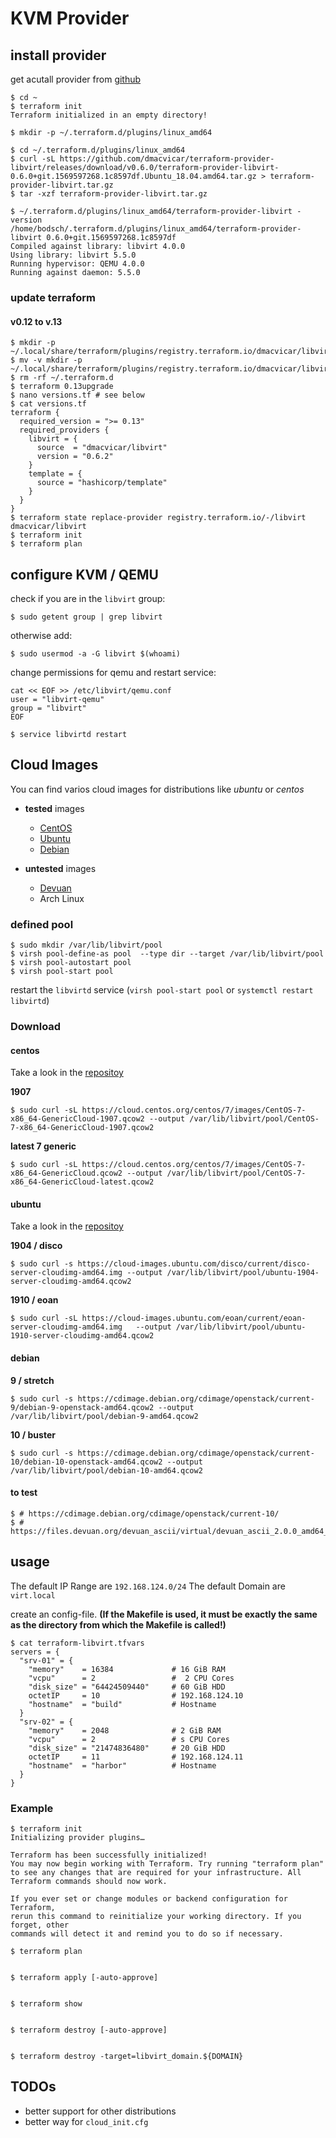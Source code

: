# KVM Provider

## install provider

get acutall provider from [github](https://github.com/dmacvicar/terraform-provider-libvirt/releases)

```
$ cd ~
$ terraform init
Terraform initialized in an empty directory!

$ mkdir -p ~/.terraform.d/plugins/linux_amd64

$ cd ~/.terraform.d/plugins/linux_amd64
$ curl -sL https://github.com/dmacvicar/terraform-provider-libvirt/releases/download/v0.6.0/terraform-provider-libvirt-0.6.0+git.1569597268.1c8597df.Ubuntu_18.04.amd64.tar.gz > terraform-provider-libvirt.tar.gz
$ tar -xzf terraform-provider-libvirt.tar.gz

$ ~/.terraform.d/plugins/linux_amd64/terraform-provider-libvirt -version
/home/bodsch/.terraform.d/plugins/linux_amd64/terraform-provider-libvirt 0.6.0+git.1569597268.1c8597df
Compiled against library: libvirt 4.0.0
Using library: libvirt 5.5.0
Running hypervisor: QEMU 4.0.0
Running against daemon: 5.5.0
```

### update terraform

#### v0.12 to v.13

```
$ mkdir -p ~/.local/share/terraform/plugins/registry.terraform.io/dmacvicar/libvirt/0.6.2/linux_amd64
$ mv -v mkdir -p ~/.local/share/terraform/plugins/registry.terraform.io/dmacvicar/libvirt/0.6.2/linux_amd64
$ rm -rf ~/.terraform.d
$ terraform 0.13upgrade
$ nano versions.tf # see below
$ cat versions.tf
terraform {
  required_version = ">= 0.13"
  required_providers {
    libvirt = {
      source  = "dmacvicar/libvirt"
      version = "0.6.2"
    }
    template = {
      source = "hashicorp/template"
    }
  }
}
$ terraform state replace-provider registry.terraform.io/-/libvirt dmacvicar/libvirt
$ terraform init
$ terraform plan
```


## configure KVM / QEMU

check if you are in the `libvirt` group:
```
$ sudo getent group | grep libvirt
```
otherwise add:
```
$ sudo usermod -a -G libvirt $(whoami)
```

change permissions for qemu and restart service:
```
cat << EOF >> /etc/libvirt/qemu.conf
user = "libvirt-qemu"
group = "libvirt"
EOF

$ service libvirtd restart
```

## Cloud Images

You can find varios cloud images for distributions like *ubuntu* or *centos*

* **tested** images

     * [CentOS](https://cloud.centos.org/centos)
     * [Ubuntu](https://cloud-images.ubuntu.com)
     * [Debian](https://cdimage.debian.org/cdimage/openstack)

* **untested** images

     * [Devuan](https://files.devuan.org/devuan_ascii/virtual/)
     * Arch Linux

### defined pool

```
$ sudo mkdir /var/lib/libvirt/pool
$ virsh pool-define-as pool  --type dir --target /var/lib/libvirt/pool
$ virsh pool-autostart pool
$ virsh pool-start pool
```
restart the `libvirtd` service
(`virsh pool-start pool` or `systemctl restart libvirtd`)


### Download


#### centos

Take a look in the [repositoy](https://cloud.centos.org/centos/7/images/)

**1907**
```
$ sudo curl -sL https://cloud.centos.org/centos/7/images/CentOS-7-x86_64-GenericCloud-1907.qcow2 --output /var/lib/libvirt/pool/CentOS-7-x86_64-GenericCloud-1907.qcow2
```

**latest 7 generic**
```
$ sudo curl -sL https://cloud.centos.org/centos/7/images/CentOS-7-x86_64-GenericCloud.qcow2 --output /var/lib/libvirt/pool/CentOS-7-x86_64-GenericCloud-latest.qcow2
```


#### ubuntu

Take a look in the [repositoy](https://cloud-images.ubuntu.com/)

**1904 / disco**
```
$ sudo curl -s https://cloud-images.ubuntu.com/disco/current/disco-server-cloudimg-amd64.img --output /var/lib/libvirt/pool/ubuntu-1904-server-cloudimg-amd64.qcow2
```
**1910 / eoan**
```
$ sudo curl -sL https://cloud-images.ubuntu.com/eoan/current/eoan-server-cloudimg-amd64.img   --output /var/lib/libvirt/pool/ubuntu-1910-server-cloudimg-amd64.qcow2
```


#### debian

**9 / stretch**
```
$ sudo curl -s https://cdimage.debian.org/cdimage/openstack/current-9/debian-9-openstack-amd64.qcow2 --output /var/lib/libvirt/pool/debian-9-amd64.qcow2
```

**10 / buster**
```
$ sudo curl -s https://cdimage.debian.org/cdimage/openstack/current-10/debian-10-openstack-amd64.qcow2 --output /var/lib/libvirt/pool/debian-10-amd64.qcow2
```

#### to test

```
$ # https://cdimage.debian.org/cdimage/openstack/current-10/
$ # https://files.devuan.org/devuan_ascii/virtual/devuan_ascii_2.0.0_amd64_qemu.qcow2.xz
```


## usage

The default IP Range are `192.168.124.0/24`
The default Domain are `virt.local`

create an config-file.
**(If the Makefile is used, it must be exactly the same as the directory from which the Makefile is called!)**

```
$ cat terraform-libvirt.tfvars
servers = {
  "srv-01" = {
    "memory"    = 16384             # 16 GiB RAM
    "vcpu"      = 2                 #  2 CPU Cores
    "disk_size" = "64424509440"     # 60 GiB HDD
    octetIP     = 10                # 192.168.124.10
    "hostname"  = "build"           # Hostname
  }
  "srv-02" = {
    "memory"    = 2048              # 2 GiB RAM
    "vcpu"      = 2                 # s CPU Cores
    "disk_size" = "21474836480"     # 20 GiB HDD
    octetIP     = 11                # 192.168.124.11
    "hostname"  = "harbor"          # Hostname
  }
}
```

### Example

```
$ terraform init
Initializing provider plugins…

Terraform has been successfully initialized!
You may now begin working with Terraform. Try running "terraform plan" to see any changes that are required for your infrastructure. All Terraform commands should now work.

If you ever set or change modules or backend configuration for Terraform,
rerun this command to reinitialize your working directory. If you forget, other
commands will detect it and remind you to do so if necessary.
```

```
$ terraform plan


$ terraform apply [-auto-approve]


$ terraform show


$ terraform destroy [-auto-approve]


$ terraform destroy -target=libvirt_domain.${DOMAIN}
```

## TODOs

- better support for other distributions
- better way for `cloud_init.cfg`


